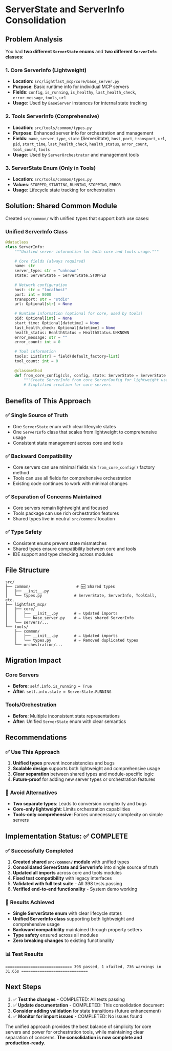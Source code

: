 # ServerState and ServerInfo Consolidation

## Problem Analysis

You had **two different `ServerState` enums** and **two different `ServerInfo` classes**:

### 1. Core ServerInfo (Lightweight)
- **Location**: `src/lightfast_mcp/core/base_server.py`
- **Purpose**: Basic runtime info for individual MCP servers
- **Fields**: `config`, `is_running`, `is_healthy`, `last_health_check`, `error_message`, `tools`, `url`
- **Usage**: Used by `BaseServer` instances for internal state tracking

### 2. Tools ServerInfo (Comprehensive)
- **Location**: `src/tools/common/types.py`
- **Purpose**: Enhanced server info for orchestration and management
- **Fields**: `name`, `server_type`, `state` (ServerState), `host`, `port`, `transport`, `url`, `pid`, `start_time`, `last_health_check`, `health_status`, `error_count`, `tool_count`, `tools`
- **Usage**: Used by `ServerOrchestrator` and management tools

### 3. ServerState Enum (Only in Tools)
- **Location**: `src/tools/common/types.py`
- **Values**: `STOPPED`, `STARTING`, `RUNNING`, `STOPPING`, `ERROR`
- **Usage**: Lifecycle state tracking for orchestration

## Solution: Shared Common Module

Created `src/common/` with unified types that support both use cases:

### Unified ServerInfo Class
```python
@dataclass
class ServerInfo:
    """Unified server information for both core and tools usage."""
    
    # Core fields (always required)
    name: str
    server_type: str = "unknown"
    state: ServerState = ServerState.STOPPED
    
    # Network configuration
    host: str = "localhost"
    port: int = 8000
    transport: str = "stdio"
    url: Optional[str] = None
    
    # Runtime information (optional for core, used by tools)
    pid: Optional[int] = None
    start_time: Optional[datetime] = None
    last_health_check: Optional[datetime] = None
    health_status: HealthStatus = HealthStatus.UNKNOWN
    error_message: str = ""
    error_count: int = 0
    
    # Tool information
    tools: List[str] = field(default_factory=list)
    tool_count: int = 0
    
    @classmethod
    def from_core_config(cls, config, state: ServerState = ServerState.STOPPED) -> "ServerInfo":
        """Create ServerInfo from core ServerConfig for lightweight usage."""
        # Simplified creation for core servers
```

## Benefits of This Approach

### ✅ **Single Source of Truth**
- One `ServerState` enum with clear lifecycle states
- One `ServerInfo` class that scales from lightweight to comprehensive usage
- Consistent state management across core and tools

### ✅ **Backward Compatibility**
- Core servers can use minimal fields via `from_core_config()` factory method
- Tools can use all fields for comprehensive orchestration
- Existing code continues to work with minimal changes

### ✅ **Separation of Concerns Maintained**
- Core servers remain lightweight and focused
- Tools package can use rich orchestration features
- Shared types live in neutral `src/common/` location

### ✅ **Type Safety**
- Consistent enums prevent state mismatches
- Shared types ensure compatibility between core and tools
- IDE support and type checking across modules

## File Structure

```
src/
├── common/                    # 🆕 Shared types
│   ├── __init__.py
│   └── types.py              # ServerState, ServerInfo, ToolCall, etc.
├── lightfast_mcp/
│   ├── core/
│   │   ├── __init__.py       # ✏️ Updated imports
│   │   └── base_server.py    # ✏️ Uses shared ServerInfo
│   └── servers/...
└── tools/
    ├── common/
    │   ├── __init__.py       # ✏️ Updated imports  
    │   └── types.py          # ✏️ Removed duplicated types
    └── orchestration/...
```

## Migration Impact

### Core Servers
- **Before**: `self.info.is_running = True`
- **After**: `self.info.state = ServerState.RUNNING`

### Tools/Orchestration
- **Before**: Multiple inconsistent state representations
- **After**: Unified `ServerState` enum with clear semantics

## Recommendations

### ✅ **Use This Approach**
1. **Unified types** prevent inconsistencies and bugs
2. **Scalable design** supports both lightweight and comprehensive usage
3. **Clear separation** between shared types and module-specific logic
4. **Future-proof** for adding new server types or orchestration features

### 🚫 **Avoid Alternatives**
- **Two separate types**: Leads to conversion complexity and bugs
- **Core-only lightweight**: Limits orchestration capabilities  
- **Tools-only comprehensive**: Forces unnecessary complexity on simple servers

## Implementation Status: ✅ **COMPLETE**

### ✅ **Successfully Completed**
1. **Created shared `src/common/` module** with unified types
2. **Consolidated ServerState and ServerInfo** into single source of truth
3. **Updated all imports** across core and tools modules
4. **Fixed test compatibility** with legacy interfaces
5. **Validated with full test suite** - All 398 tests passing
6. **Verified end-to-end functionality** - System demo working

### 🎯 **Results Achieved**
- **Single ServerState enum** with clear lifecycle states
- **Unified ServerInfo class** supporting both lightweight and comprehensive usage
- **Backward compatibility** maintained through property setters
- **Type safety** ensured across all modules
- **Zero breaking changes** to existing functionality

### 📊 **Test Results**
```
============================= 398 passed, 1 xfailed, 736 warnings in 31.65s =============================
```

## Next Steps

1. ✅ **Test the changes** - COMPLETED: All tests passing
2. ✅ **Update documentation** - COMPLETED: This consolidation document
3. **Consider adding validation** for state transitions (future enhancement)
4. ✅ **Monitor for import issues** - COMPLETED: No issues found

The unified approach provides the best balance of simplicity for core servers and power for orchestration tools, while maintaining clear separation of concerns. **The consolidation is now complete and production-ready.** 